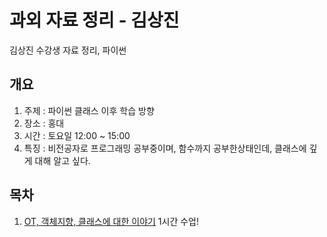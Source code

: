 # 과외 자료 정리 - 김상진
김상진 수강생 자료 정리, 파이썬

## 개요
1. 주제 : 파이썬 클래스 이후 학습 방향
2. 장소 : 홍대
3. 시간 : 토요일 12:00 ~ 15:00
4. 특징 : 비전공자로 프로그래밍 공부중이며, 함수까지 공부한상태인데, 클래스에 깊게 대해 알고 싶다.

##  목차
1. [OT, 객체지향, 클래스에 대한 이야기](./1주차) 1시간 수업!
